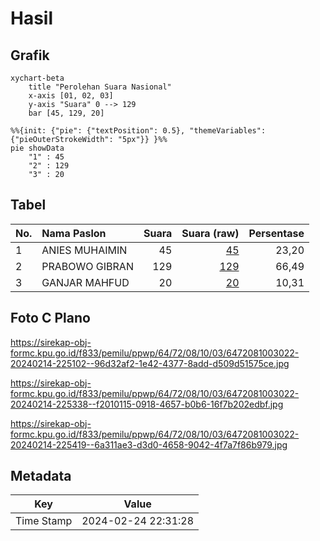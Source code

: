 # Hasil

## Grafik

```mermaid
xychart-beta
    title "Perolehan Suara Nasional"
    x-axis [01, 02, 03]
    y-axis "Suara" 0 --> 129
    bar [45, 129, 20]
```

```mermaid
%%{init: {"pie": {"textPosition": 0.5}, "themeVariables": {"pieOuterStrokeWidth": "5px"}} }%%
pie showData
    "1" : 45
    "2" : 129
    "3" : 20
```

## Tabel

| No. | Nama Paslon    | Suara | Suara (raw) | Persentase |
|:--- |:-------------- | -----:| -----------:| ----------:|
| 1   | ANIES MUHAIMIN | 45    | [45][p-1]   | 23,20      |
| 2   | PRABOWO GIBRAN | 129   | [129][p-2]  | 66,49      |
| 3   | GANJAR MAHFUD  | 20    | [20][p-3]   | 10,31      |


[p-1]: https://github.com/gigit-pemilu/pemilu-2024/blob/main/pilpres/hitung-suara/sub/64-kalimantan-timur/sub/72-kota-samarinda/sub/08-sungai-pinang/sub/1003-gunung-lingai/sub/022-tps/sub/paslon-1.txt
[p-2]: https://github.com/gigit-pemilu/pemilu-2024/blob/main/pilpres/hitung-suara/sub/64-kalimantan-timur/sub/72-kota-samarinda/sub/08-sungai-pinang/sub/1003-gunung-lingai/sub/022-tps/sub/paslon-2.txt
[p-3]: https://github.com/gigit-pemilu/pemilu-2024/blob/main/pilpres/hitung-suara/sub/64-kalimantan-timur/sub/72-kota-samarinda/sub/08-sungai-pinang/sub/1003-gunung-lingai/sub/022-tps/sub/paslon-3.txt

## Foto C Plano

https://sirekap-obj-formc.kpu.go.id/f833/pemilu/ppwp/64/72/08/10/03/6472081003022-20240214-225102--96d32af2-1e42-4377-8add-d509d51575ce.jpg

https://sirekap-obj-formc.kpu.go.id/f833/pemilu/ppwp/64/72/08/10/03/6472081003022-20240214-225338--f2010115-0918-4657-b0b6-16f7b202edbf.jpg

https://sirekap-obj-formc.kpu.go.id/f833/pemilu/ppwp/64/72/08/10/03/6472081003022-20240214-225419--6a311ae3-d3d0-4658-9042-4f7a7f86b979.jpg


## Metadata

| Key        | Value               |
| ---------- | ------------------- |
| Time Stamp | 2024-02-24 22:31:28 |



